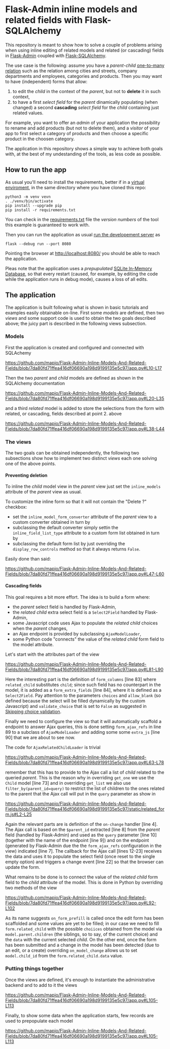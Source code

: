 # Flask-Admin inline models and related fields with Flask-SQLAlchemy

This repository is meant to show how to solve a couple of problems arising when
using inline editing of related models and related (or cascading) fields in
[Flask-Admin](https://flask-admin.readthedocs.io/) coupled with
[Flask-SQLAlchemy](https://flask-sqlalchemy.palletsprojects.com/).

The use case is the following: assume you have a *parent*-*child* [one-to-many
relation](https://docs.sqlalchemy.org/en/14/orm/basic_relationships.html#one-to-many)
such as the relation among cities and streets, company departments and
employees, categories and products. Then you may want to have (independent)
forms that allow:

1. to edit the *child* in the context of the *parent*, but not to **delete** it
  in such context,
2. to have a first *select field* for the *parent* dinamically populating (when
  changed) a second **cascading** *select field* for the *child* containing just
  related values.

For example, you want to offer an *admin* of your application the possibility to
rename and add products (but not to delete them), and a *visitor* of your app to
first select a category of products and then choose a specific product in the
choosen category.

The application in this repository shows a simple way to achieve both goals
with, at the best of my undestanding of the tools, as less code as possible.

## How to run the app

As usual you'll need to install the requirements, better if in a [virtual
enviroment](https://docs.python.org/3/tutorial/venv.html), in the same directory
where you have cloned this repo:

```shell
python3 -m venv vevn
. ./venv/bin/activate
pip install --upgrade pip
pip install -r requirements.txt
```

You can check in the [requirements.txt](/requirements.txt) file the *version
numbers* of the tool this example is guaranteed to work with.

Then you can run the application as usual [run the developement
server](https://flask.palletsprojects.com/en/2.2.x/cli/#run-the-development-server)
as

```shell
flask --debug run --port 8080
```

Pointing the browser at [http://localhost:8080/](http://localhost:8080/) you
should be able to reach the application.

Pleas note that the application uses a *prepupulated* [SQLite In-Memory
Database](https://www.sqlite.org/inmemorydb.html), so that every restart
(caused, for example, by editing the code while the application runs in debug
mode), causes a loss of all edits.

## The application

The application is built following what is shown in basic tutorials and examples
easily obtainable on-line. First some *models* are defined, then two *views* and
some support code is used to obtain the two goals described above; the juicy
part is described in the following views subsection.

### Models


First the application is created and configured and connected with SQLAchemy

https://github.com/mapio/Flask-Admin-Inline-Models-And-Related-Fields/blob/7da80fd71ffea416df06690a198d9199135e5c97/app.py#L10-L17

Then the two *parent* and *child* models are defined as shown in the SQLAlchemy
documentation

https://github.com/mapio/Flask-Admin-Inline-Models-And-Related-Fields/blob/7da80fd71ffea416df06690a198d9199135e5c97/app.py#L20-L35

and a third *related* model is added to store the selections from the form with
related, or cascading, fields described at point 2. above

https://github.com/mapio/Flask-Admin-Inline-Models-And-Related-Fields/blob/7da80fd71ffea416df06690a198d9199135e5c97/app.py#L38-L44

### The views

The two goals can be obtained independently, the following two subsections show
how to implement two distinct *views* each one solving one of the above points.

#### Preventing deletion

To inline the *child* model view in the *parent* view just set the
`inline_models` attribute of the *parent* view as usual. 

To customize the inline form so that it will not contain the "Delete ?"
checkbox:

* set the `inline_model_form_converter` attribute of the *parent* view to a
  custom converter obtained in turn by
* subclassing the default converter simply settin the `inline_field_list_type`
  attribute to a custom form list obtained in turn by
* subclassing the default form list by just overriding the
  `display_row_controls` method so that it always returns  `False`.

Easily done than said:

https://github.com/mapio/Flask-Admin-Inline-Models-And-Related-Fields/blob/7da80fd71ffea416df06690a198d9199135e5c97/app.py#L47-L60

#### Cascading fields

This goal requires a bit more effort. The idea is to build a form where:

* the *parent* select field is handled by Flask-Admin,
* the *related child* extra select field is a `Select2Field` handled by
  Flask-Admin,
* some Javascript code uses Ajax to populate the *related child* choices when
  the *parent* changes,
* an Ajax endpoint is provided by subclassing `AjaxModelLoader`,
* some Python code "connects" the value of the *related child* form field to the
  model attribute.

Let's start with the attributes part of the view

https://github.com/mapio/Flask-Admin-Inline-Models-And-Related-Fields/blob/7da80fd71ffea416df06690a198d9199135e5c97/app.py#L81-L90

Here the interesting part is the definition of `form_columns` [line 83] where
`related_child` substitutes `child`; since such field has no counterpart in the
model, it is added as a `form_extra_fields` [line 84], where it is defined as a
`Select2Field`. Pay attention to the parameters `choices` and `allow_blank` (so
defined because the select will be filled dynamically by the custom Javascript)
and `validate_choice` that is set to `False` as suggested in [Skipping choice
validation](https://wtforms.readthedocs.io/en/2.3.x/fields/#wtforms.fields.SelectField).

Finally we need to configure the view so that it will automatically scaffold a
endpoint to answer Ajax queries, this is done setting `form_ajax_refs` in line
89 to a subclass of `AjaxModelLoader` and adding some some `extra_js` [line 90]
that we are about to see now.

The code for `AjaxRelatedChildLoader` is trivial

https://github.com/mapio/Flask-Admin-Inline-Models-And-Related-Fields/blob/7da80fd71ffea416df06690a198d9199135e5c97/app.py#L63-L78

remember that this has to provide to the Ajax call a list of *child* related to
the queried *parent*. This is the reason why in overriding `get_one` we use the
`Child` model [line 73] and in overriding `get_list` we also use
`filter_by(parent_id=query)` to restrict the list of children to the ones
related to the parent that the Ajax call will put in the `query` parameter as
show in 

https://github.com/mapio/Flask-Admin-Inline-Models-And-Related-Fields/blob/7da80fd71ffea416df06690a198d9199135e5c97/static/related_form.js#L2-L25

Again the relevant parts are is definition of the `on-change` handler [line 4].
The Ajax call is based on the `$parent_id` extracted [line 8] from the *parent*
field (handled by Flask-Admin) and used as the `query` parameter [line 10]
(together with the name of the endpoint [line 9]) and on the endpoint (generated
by Flask-Admin due the the `form_ajax_refs` configuration in the view) indicated
[line 7]. The callback for the Ajax call [lines 12-23] receives the data and
uses it to populate the select field (once reset to the single empty option) and
triggers a change event [line 22] so that the browser can update the form.

What remains to be done is to connect the value of the *related child* form
field to the *child* attribute of the model. This is done in Python by
overriding two methods of the view

https://github.com/mapio/Flask-Admin-Inline-Models-And-Related-Fields/blob/7da80fd71ffea416df06690a198d9199135e5c97/app.py#L92-L102

As its name suggests `on_form_prefill` is called once the edit form has been
scaffolded and some values are yet to be filled; in our case we need to fill
`form.related_child` with the possible `choiices` obtained from the model via
`model.parent.children` (the siblings, so to say, of the current choice) and the
`data` with the current selected *child*. On the other end, once the form has
been submitted and a change in the model has been detected (due to an edit, or a
create) overriding `on_model_change` allows us to set `model.child_id` from the
`form.related_child.data` value.

### Putting things together

Once the views are defined, it's enough to instantiate the administrative
backend and to add to it the views

https://github.com/mapio/Flask-Admin-Inline-Models-And-Related-Fields/blob/7da80fd71ffea416df06690a198d9199135e5c97/app.py#L105-L113

Finally, to show some data when the application starts, few records are used to
prepopulate each model

https://github.com/mapio/Flask-Admin-Inline-Models-And-Related-Fields/blob/7da80fd71ffea416df06690a198d9199135e5c97/app.py#L105-L113